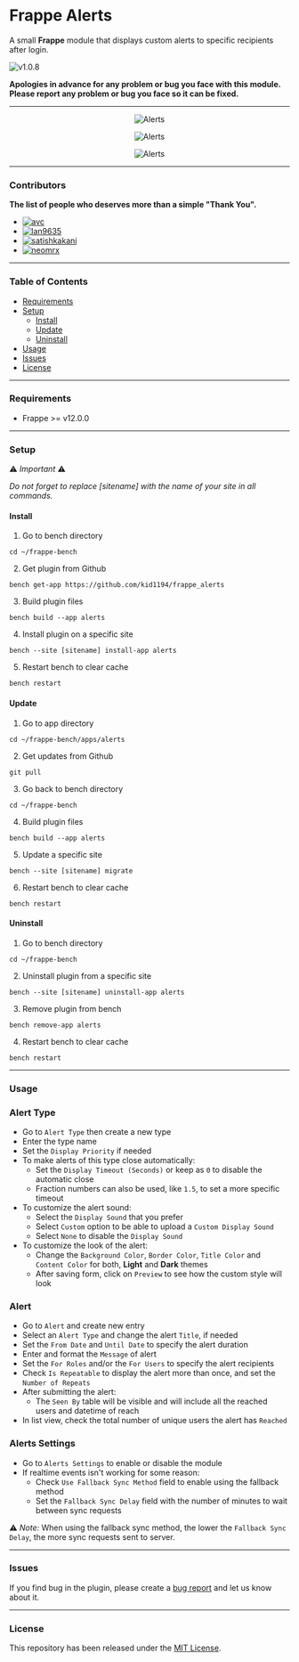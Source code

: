 # Frappe Alerts

A small **Frappe** module that displays custom alerts to specific recipients after login.

![v1.0.8](https://img.shields.io/badge/v1.0.8-2024/06/23-green?style=plastic)

**Apologies in advance for any problem or bug you face with this module.**
**Please report any problem or bug you face so it can be fixed.**

---

<p align="center">
    <img src="https://github.com/kid1194/frappe_alerts/blob/main/images/notice-alert-mobile.png?raw=true" alt="Alerts"/>
</p>
<p align="center">
    <img src="https://github.com/kid1194/frappe_alerts/blob/main/images/warning-alert-mobile.png?raw=true" alt="Alerts"/>
</p>
<p align="center">
    <img src="https://github.com/kid1194/frappe_alerts/blob/main/images/urgent-alert-mobile.png?raw=true" alt="Alerts"/>
</p>

---

### Contributors
**The list of people who deserves more than a simple "Thank You".**
- [![avc](https://img.shields.io/badge/avc-Debug_%7C_Test-red?style=plastic)](https://github.com/git-avc)
- [![lan9635](https://img.shields.io/badge/lan9635-Debug_%7C_Test-blue?style=plastic)](https://github.com/lan9635)
- [![satishkakani](https://img.shields.io/badge/satishkakani-Debug-green?style=plastic)](https://github.com/satishkakani)
- [![neomrx](https://img.shields.io/badge/neomrx-Debug-orange?style=plastic)](https://github.com/neomrx)

---

### Table of Contents
- [Requirements](#requirements)
- [Setup](#setup)
  - [Install](#install)
  - [Update](#update)
  - [Uninstall](#uninstall)
- [Usage](#usage)
- [Issues](#issues)
- [License](#license)

---

### Requirements
- Frappe >= v12.0.0

---

### Setup

⚠️ *Important* ⚠️

*Do not forget to replace [sitename] with the name of your site in all commands.*

#### Install
1. Go to bench directory

```
cd ~/frappe-bench
```

2. Get plugin from Github

```
bench get-app https://github.com/kid1194/frappe_alerts
```

3. Build plugin files

```
bench build --app alerts
```

4. Install plugin on a specific site

```
bench --site [sitename] install-app alerts
```

5. Restart bench to clear cache

```
bench restart
```

#### Update
1. Go to app directory

```
cd ~/frappe-bench/apps/alerts
```

2. Get updates from Github

```
git pull
```

3. Go back to bench directory

```
cd ~/frappe-bench
```

4. Build plugin files

```
bench build --app alerts
```

5. Update a specific site

```
bench --site [sitename] migrate
```

6. Restart bench to clear cache

```
bench restart
```

#### Uninstall
1. Go to bench directory

```
cd ~/frappe-bench
```

2. Uninstall plugin from a specific site

```
bench --site [sitename] uninstall-app alerts
```

3. Remove plugin from bench

```
bench remove-app alerts
```

4. Restart bench to clear cache

```
bench restart
```

---

### Usage
### Alert Type
- Go to `Alert Type` then create a new type
- Enter the type name
- Set the `Display Priority` if needed
- To make alerts of this type close automatically:
  - Set the `Display Timeout (Seconds)` or keep as `0` to disable the automatic close
  - Fraction numbers can also be used, like `1.5`, to set a more specific timeout
- To customize the alert sound:
  - Select the `Display Sound` that you prefer
  - Select `Custom` option to be able to upload a `Custom Display Sound`
  - Select `None` to disable the `Display Sound`
- To customize the look of the alert:
  - Change the `Background Color`, `Border Color`, `Title Color` and `Content Color` for both, **Light** and **Dark** themes
  - After saving form, click on `Preview` to see how the custom style will look

### Alert
- Go to `Alert` and create new entry
- Select an `Alert Type` and change the alert `Title`, if needed
- Set the `From Date` and `Until Date` to specify the alert duration
- Enter and format the `Message` of alert
- Set the `For Roles` and/or the `For Users` to specify the alert recipients
- Check `Is Repeatable` to display the alert more than once, and set the `Number of Repeats`
- After submitting the alert:
  - The `Seen By` table will be visible and  will include all the reached users and datetime of reach
- In list view, check the total number of unique users the alert has `Reached`

### Alerts Settings
- Go to `Alerts Settings` to enable or disable the module
- If realtime events isn't working for some reason:
  - Check `Use Fallback Sync Method` field to enable using the fallback method
  - Set the `Fallback Sync Delay` field with the number of minutes to wait between sync requests

⚠️ *Note:* When using the fallback sync method, the lower the `Fallback Sync Delay`, the more sync requests sent to server.

---

### Issues
If you find bug in the plugin, please create a [bug report](https://github.com/kid1194/frappe_alerts/issues/new?assignees=kid1194&labels=bug&template=bug_report.md&title=%5BBUG%5D) and let us know about it.

---

### License
This repository has been released under the [MIT License](https://github.com/kid1194/frappe_alerts/blob/main/LICENSE).
